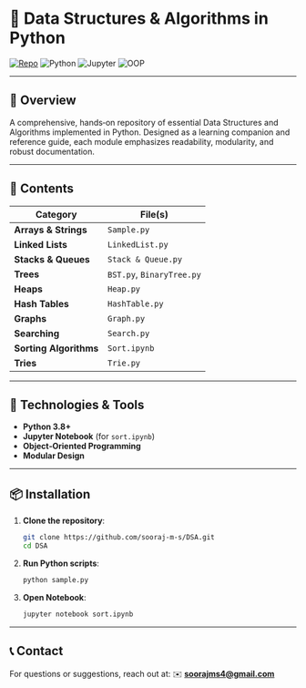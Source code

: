 # 📘 Data Structures & Algorithms in Python

[![Repo](https://img.shields.io/badge/repo-DSA-181717?logo=github)](https://github.com/sooraj-m-s/DSA)
![Python](https://img.shields.io/badge/Python-3.8%2B-3776AB?logo=python&logoColor=white)
![Jupyter](https://img.shields.io/badge/Jupyter-Notebook-F37626?logo=jupyter&logoColor=white)
![OOP](https://img.shields.io/badge/OOP-Object%20Oriented-4B8BBE?logo=code&logoColor=white)

---

## 🌟 Overview

A comprehensive, hands‑on repository of essential Data Structures and Algorithms implemented in Python. Designed as a learning companion and reference guide, each module emphasizes readability, modularity, and robust documentation.

---

## 🚀 Contents

| Category               | File(s)                   |  
| ---------------------- | ------------------------- |
| **Arrays & Strings**   | `Sample.py`               |
| **Linked Lists**       | `LinkedList.py`          |
| **Stacks & Queues**    | `Stack & Queue.py`        |
| **Trees**              | `BST.py`, `BinaryTree.py` |
| **Heaps**              | `Heap.py`                 |
| **Hash Tables**        | `HashTable.py`           |
| **Graphs**             | `Graph.py`                |
| **Searching**          | `Search.py`               |
| **Sorting Algorithms** | `Sort.ipynb`              |
| **Tries**              | `Trie.py`                 |

---

## 🔧 Technologies & Tools

* **Python 3.8+**
* **Jupyter Notebook** (for `sort.ipynb`)
* **Object‑Oriented Programming**
* **Modular Design**

---

## 📦 Installation

1. **Clone the repository**:
   ```bash
   git clone https://github.com/sooraj-m-s/DSA.git
   cd DSA
   ```
2. **Run Python scripts**:
   ```bash
   python sample.py
   ```
3. **Open Notebook**:
   ```bash
   jupyter notebook sort.ipynb
   ```

---


## 📞 Contact

For questions or suggestions, reach out at:
✉️ **[soorajms4@gmail.com](mailto:soorajms4@gmail.com)**